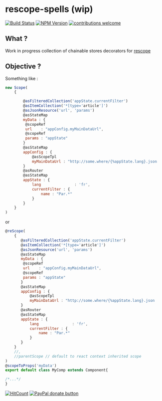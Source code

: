 # rescope-spells (wip)

[![Build Status](https://travis-ci.org/CaipiLabs/rescope-spells.svg?branch=master)](https://travis-ci.org/CaipiLabs/rescope-spells)
[![NPM Version](https://badge.fury.io/js/rescope-spells.svg?style=flat)](https://npmjs.org/package/rescope-spells)
[![contributions welcome](https://img.shields.io/badge/contributions-welcome-brightgreen.svg?style=flat)](#)


## What ?

Work in progress collection of chainable stores decorators for [rescope](https://github.com/CaipiLabs/ReScope)

## Objective ?

Something like :

```jsx
new Scope(
    {

        @asFilteredCollection('appState.currentFilter')
        @asItemCollection('*[type='article']')
        @asJsonResource('url', 'params')
        @asStateMap
        myData : {
         @scopeRef
         url    : "appConfig.myMainDataUrl",
         @scopeRef
         params : "appState"
        }
        @asStateMap
        appConfig : {
            @asScopeTpl
            myMainDataUrl : "http://some.where/{%appState.lang}.json
        }
        @asRouter
        @asStateMap
        appState : {
            lang               : 'fr',
            currentFilter : {
                name : "Par.*"
            }
        }
    }
)

```

or

```jsx
@reScope(
    {
       @asFilteredCollection('appState.currentFilter')
       @asItemCollection('*[type='article']')
       @asJsonResource('url', 'params')
       @asStateMap
       myData : {
        @scopeRef
        url    : "appConfig.myMainDataUrl",
        @scopeRef
        params : "appState"
       }
       @asStateMap
       appConfig : {
           @asScopeTpl
           myMainDataUrl : "http://some.where/{%appState.lang}.json
       }
       @asRouter
       @asStateMap
       appState : {
           lang               : 'fr',
           currentFilter : {
               name : "Par.*"
           }
       }
    }
    //,
    //parentScope // default to react context inherited scope
)
@scopeToProps('myData')
export default class MyComp extends Component{

/*...*/
}
```

[![HitCount](http://hits.dwyl.io/caipilabs/Caipilabs/rescope-spells.svg)](http://hits.dwyl.io/caipilabs/Caipilabs/rescope-spells)
<span class="badge-paypal"><a href="https://www.paypal.com/cgi-bin/webscr?cmd=_s-xclick&hosted_button_id=VWKR3TWQ2U2AC" title="Donate to this project using Paypal"><img src="https://img.shields.io/badge/paypal-donate-yellow.svg" alt="PayPal donate button" /></a></span>

